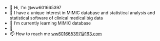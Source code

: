 - 👋 Hi, I’m @ww601665397
- 👀 I have a unique interest in MIMIC database and statistical analysis and statistical software of clinical medical big data
- 🌱 I’m currently learning MIMIC database
- 💞️
- 📫 How to reach me  ww601665397@163.com

<!---
ww601665397/ww601665397 is a ✨ special ✨ repository because its `README.md` (this file) appears on your GitHub profile.
You can click the Preview link to take a look at your changes.
--->
